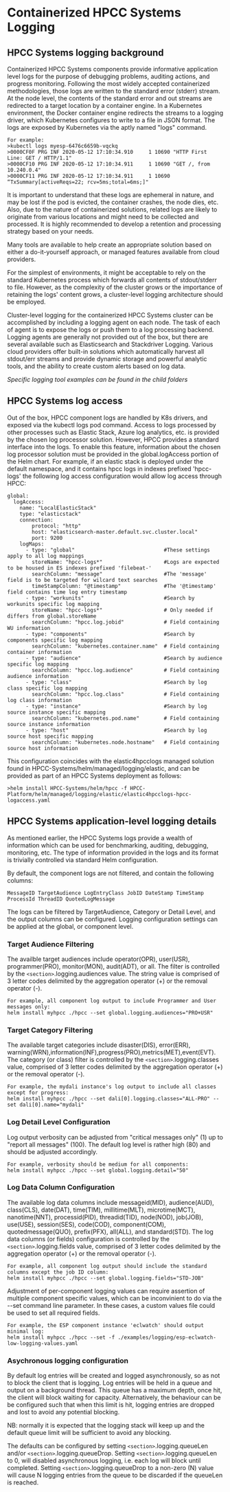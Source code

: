 # Containerized HPCC Systems Logging

## HPCC Systems logging background

Containerized HPCC Systems components provide informative application level logs for the purpose of debugging problems, auditing actions, and progress monitoring. Following the most widely accepted containerized methodologies, those logs are written to the standard error (stderr) stream. At the node level, the contents of the standard error and out streams are redirected to a target location by a container engine. In a Kubernetes environment, the Docker container engine redirects the streams to a logging driver, which Kubernetes configures to write to a file in JSON format. The logs are exposed by Kubernetes via the aptly named "logs" command. 

    For example:
    >kubectl logs myesp-6476c6659b-vqckq
    >0000CF0F PRG INF 2020-05-12 17:10:34.910     1 10690 "HTTP First Line: GET / HTTP/1.1"
    >0000CF10 PRG INF 2020-05-12 17:10:34.911     1 10690 "GET /, from 10.240.0.4"
    >0000CF11 PRG INF 2020-05-12 17:10:34.911     1 10690 “TxSummary[activeReqs=22; rcv=5ms;total=6ms;]"
 
It is important to understand that these logs are ephemeral in nature, and may be lost if the pod is evicted, the container crashes, the node dies, etc. Also, due to the nature of containerized solutions, related logs are likely to originate from various locations and might need to be collected and processed. It is highly recommended to develop a retention and processing strategy based on your needs.

Many tools are available to help create an appropriate solution based on either a do-it-yourself approach, or managed features available from cloud providers.

For the simplest of environments, it might be acceptable to rely on the standard Kubernetes process which forwards all contents of stdout/stderr to file. However, as the complexity of the cluster grows or the importance of retaining the logs' content grows, a cluster-level logging architecture should be employed.

Cluster-level logging for the containerized HPCC Systems cluster can be accomplished by including a logging agent on each node. The task of each of agent is to expose the logs or push them to a log processing backend. Logging agents are generally not provided out of the box, but there are several available such as Elasticsearch and Stackdriver Logging. Various cloud providers offer built-in solutions which automatically harvest all stdout/err streams and provide dynamic storage and powerful analytic tools, and the ability to create custom alerts based on log data.

_Specific logging tool examples can be found in the child folders_

## HPCC Systems log access

Out of the box, HPCC component logs are handled by K8s drivers, and exposed via the kubectl logs pod command.
Access to logs processed by other processes such as Elastic Stack, Azure log analytics, etc. is provided by the chosen log processor solution.
However, HPCC provides a standard interface into the logs. To enable this feature, information about the chosen log processor solution must be provided in
the global.logAccess portion of the Helm chart.
For example, if an elastic stack is deployed under the default namespace, and it contains hpcc logs in indexes prefixed 'hpcc-logs' the following log access configuration would allow log access through HPCC:

    
    global:
      logAccess:
        name: "LocalElasticStack"
        type: "elasticstack"
        connection:
            protocol: "http"
            host: "elasticsearch-master.default.svc.cluster.local"
            port: 9200
        logMaps:
          - type: "global"                             #These settings apply to all log mappings
            storeName: "hpcc-logs*"                    #Logs are expected to be housed in ES indexes prefixed 'filebeat-'
            searchColumn: "message"                    #The 'message' field is to be targeted for wilcard text searches
            timeStampColumn: "@timestamp"              #The '@timestamp' field contains time log entry timestamp
          - type: "workunits"                          #Search by workunits specific log mapping
            storeName: "hpcc-logs*"                    # Only needed if differs from global.storeName
            searchColumn: "hpcc.log.jobid"             # Field containing WU information
          - type: "components"                         #Search by components specific log mapping
            searchColumn: "kubernetes.container.name"  # Field containing container information
          - type: "audience"                           #Search by audience specific log mapping
            searchColumn: "hpcc.log.audience"          # Field containing audience information
          - type: "class"                              #Search by log class specific log mapping
            searchColumn: "hpcc.log.class"             # Field containing log class information
          - type: "instance"                           #Search by log source instance specific mapping
            searchColumn: "kubernetes.pod.name"        # Field containing source instance information
          - type: "host"                               #Search by log source host specific mapping
            searchColumn: "kubernetes.node.hostname"   # Field containing source host information

This configuration coincides with the elastic4hpcclogs managed solution found in HPCC-Systems/helm/managed/logging/elastic, and can be provided as part of an HPCC Systems deployment as follows:
    
    >helm install HPCC-Systems/helm/hpcc -f HPCC-Platform/helm/managed/logging/elastic/elastic4hpcclogs-hpcc-logaccess.yaml


## HPCC Systems application-level logging details

As mentioned earlier, the HPCC Systems logs provide a wealth of information which can be used for benchmarking, auditing, debugging, monitoring, etc. The type of information provided in the logs and its format is trivially controlled via standard Helm configuration.

By default, the component logs are not filtered, and contain the following columns:
    
    MessageID TargetAudience LogEntryClass JobID DateStamp TimeStamp ProcessId ThreadID QuotedLogMessage

The logs can be filtered by TargetAudience, Category or Detail Level, and the output columns can be configured. Logging configuration settings can be applied at the global, or component level.

### Target Audience Filtering

The availble target audiences include operator(OPR), user(USR), programmer(PRO), monitor(MON), audit(ADT), or all. The filter is controlled by the
`<section>`.logging.audiences value. The string value is comprised of 3 letter codes delimited by the aggregation operator (+) or the removal operator (-).
    
    For example, all component log output to include Programmer and User messages only:
    helm install myhpcc ./hpcc --set global.logging.audiences="PRO+USR"
    
### Target Category Filtering

The available target categories include disaster(DIS), error(ERR), warning(WRN),information(INF),progress(PRO),metrics(MET),event(EVT). The category (or class) filter is controlled by the `<section>`.logging.classes value, comprised of 3 letter codes delimited by the aggregation operator (+) or the removal operator (-).
    
    For example, the mydali instance's log output to include all classes except for progress:
    helm install myhpcc ./hpcc --set dali[0].logging.classes="ALL-PRO" --set dali[0].name="mydali"

### Log Detail Level Configuration
Log output verbosity can be adjusted from "critical messages only" (1) up to "report all messages" (100). The default log level is rather high (80) and should be adjusted accordingly.

    For example, verbosity should be medium for all components:
    helm install myhpcc ./hpcc --set global.logging.detail="50"
    
### Log Data Column Configuration

The available log data columns include messageid(MID), audience(AUD), class(CLS), date(DAT), time(TIM), millitime(MLT), microtime(MCT), nanotime(NNT), processid(PID), threadid(TID), node(NOD), job(JOB), use(USE), session(SES), code(COD), component(COM), quotedmessage(QUO), prefix(PFX), all(ALL), and standard(STD). The log data columns (or fields) configuration is controlled by the `<section>`.logging.fields value, comprised of 3 letter codes delimited by the aggregation operator (+) or the removal operator (-).
    
    For example, all component log output should include the standard columns except the job ID column:
    helm install myhpcc ./hpcc --set global.logging.fields="STD-JOB"
    
Adjustment of per-component logging values can require assertion of multiple component specific values, which can be inconvinient to do via the --set command line parameter. In these cases, a custom values file could be used to set all required fields.

    For example, the ESP component instance 'eclwatch' should output minimal log:
    helm install myhpcc ./hpcc --set -f ./examples/logging/esp-eclwatch-low-logging-values.yaml

### Asychronous logging configuration

By default log entries will be created and logged asynchronously, so as not to block the client that is logging.
Log entries will be held in a queue and output on a background thread.
This queue has a maximum depth, once hit, the client will block waiting for capacity.
Alternatively, the behaviour can be be configured such that when this limit is hit, logging entries are dropped and lost to avoid any potential blocking.

NB: normally it is expected that the logging stack will keep up and the default queue limit will be sufficient to avoid any blocking.

The defaults can be configured by setting `<section>`.logging.queueLen and/or `<section>`.logging.queueDrop.
Setting `<section>`.logging.queueLen to 0, will disabled asynchronous logging, i.e. each log will block until completed.
Setting `<section>`.logging.queueDrop to a non-zero (N) value will cause N logging entries from the queue to be discarded if the queueLen is reached.
